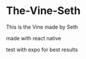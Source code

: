 # The-Vine-Seth
This is the Vine made by Seth

made with react native

test with expo for best results
